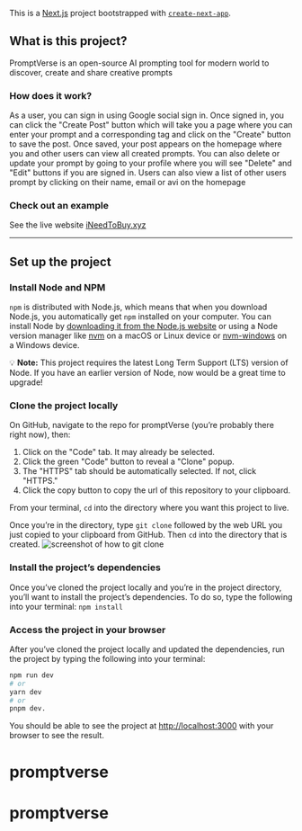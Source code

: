 This is a [Next.js](https://nextjs.org/) project bootstrapped with [`create-next-app`](https://github.com/vercel/next.js/tree/canary/packages/create-next-app).

## What is this project?

PromptVerse is an open-source AI prompting tool for modern world to discover, create and share creative prompts

### How does it work?

As a user, you can sign in using Google social sign in. Once signed in, you can click the "Create Post" button which will take you a page where you can enter your prompt and a corresponding tag and click on the "Create" button to save the post. Once saved, your post appears on the homepage where you and other users can view all created prompts. You can also delete or update your prompt by going to your profile where you will see "Delete" and "Edit" buttons if you are signed in. Users can also view a list of other users prompt by clicking on their name, email or avi on the homepage

### Check out an example

See the live website [iNeedToBuy.xyz](https://app.ineedtobuy.xyz/)

<hr>

## Set up the project

### Install Node and NPM

`npm` is distributed with Node.js, which means that when you download Node.js, you automatically get `npm` installed on your computer. You can install Node by [downloading it from the Node.js website](https://nodejs.org/en/) or using a Node version manager like [nvm](https://github.com/nvm-sh/nvm) on a macOS or Linux device or [nvm-windows](https://github.com/coreybutler/nvm-windows) on a Windows device.

💡 **Note:** This project requires the latest Long Term Support (LTS) version of Node. If you have an earlier version of Node, now would be a great time to upgrade!

### Clone the project locally

On GitHub, navigate to the repo for promptVerse (you’re probably there right now), then:

1. Click on the "Code" tab. It may already be selected.
2. Click the green "Code" button to reveal a "Clone" popup.
3. The "HTTPS" tab should be automatically selected. If not, click "HTTPS."
4. Click the copy button to copy the url of this repository to your clipboard.

From your terminal, `cd` into the directory where you want this project to live.

Once you’re in the directory, type `git clone` followed by the web URL you just copied to your clipboard from GitHub. Then `cd` into the directory that is created.
![screenshot of how to git clone](_resources/images/02_git_clone_and_cd.jpg)

### Install the project’s dependencies

Once you’ve cloned the project locally and you’re in the project directory, you’ll want to install the project’s dependencies. To do so, type the following into your terminal: `npm install`

### Access the project in your browser

After you’ve cloned the project locally and updated the dependencies, run the project by typing the following into your terminal: 
```bash
npm run dev
# or
yarn dev
# or
pnpm dev. 
```
You should be able to see the project at [http://localhost:3000](http://localhost:3000) with your browser to see the result.

# promptverse
# promptverse
